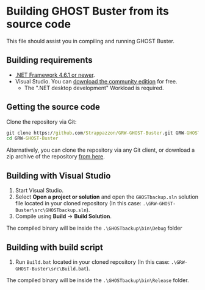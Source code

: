 # Building GHOST Buster from its source code

This file should assist you in compiling and running GHOST Buster.

## Building requirements

- [.NET Framework 4.6.1 or newer](https://dotnet.microsoft.com/download/dotnet-framework).
- Visual Studio. You can [download the community edition](https://visualstudio.microsoft.com/vs/community/) for free.
  - The ".NET desktop development" Workload is required.

## Getting the source code

Clone the repository via Git:

```cmd
git clone https://github.com/Strappazzon/GRW-GHOST-Buster.git GRW-GHOST-Buster
cd GRW-GHOST-Buster
```

Alternatively, you can clone the repository via any Git client, or download a zip archive of the repository [from here](https://github.com/Strappazzon/GRW-GHOST-Buster/archive/master.zip).

## Building with Visual Studio

1. Start Visual Studio.
2. Select **Open a project or solution** and open the `GHOSTbackup.sln` solution file located in your cloned repository (In this case: `.\GRW-GHOST-Buster\src\GHOSTbackup.sln`).
3. Compile using **Build** -> **Build Solution**.

The compiled binary will be inside the `.\GHOSTbackup\bin\Debug` folder

## Building with build script

1. Run `Build.bat` located in your cloned repository (In this case: `.\GRW-GHOST-Buster\src\Build.bat`).

The compiled binary will be inside the `.\GHOSTbackup\bin\Release` folder.
